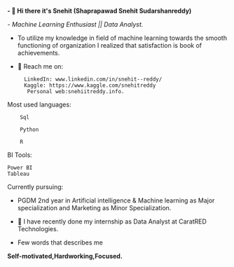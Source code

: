 **- 👋 Hi there it's Snehit (Shaprapawad Snehit Sudarshanreddy)**

_-  Machine Learning Enthusiast || Data Analyst._

-  To utilize my knowledge in field of machine learning towards the smooth functioning of organization I realized that satisfaction is book of achievements. 


- 👀 Reach me on:

		LinkedIn: www.linkedin.com/in/snehit--reddy/
		Kaggle: https://www.kaggle.com/snehitreddy
         Personal web:snehiitreddy.info.

Most used languages:

        Sql

        Python
       
        R


BI Tools:

	Power BI
	Tableau


Currently pursuing: 

-  PGDM 2nd year in Artificial intelligence & Machine learning as Major specialization and Marketing as Minor Specialization.


- 💞️ I have recently done my internship as Data Analyst at CaratRED Technologies.


-  Few words that describes me

**Self-motivated,Hardworking,Focused.**

